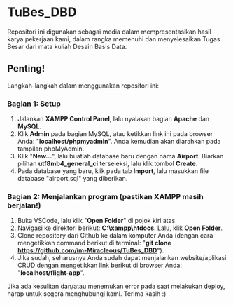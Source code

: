 # TuBes_DBD
Repositori ini digunakan sebagai media dalam mempresentasikan hasil karya pekerjaan kami, dalam rangka memenuhi dan menyelesaikan Tugas Besar dari mata kuliah Desain Basis Data.

## Penting!
Langkah-langkah dalam menggunakan repositori ini:

### Bagian 1: Setup
1. Jalankan **XAMPP Control Panel**, lalu nyalakan bagian **Apache** dan **MySQL**.
2. Klik **Admin** pada bagian MySQL, atau ketikkan link ini pada browser Anda: "**localhost/phpmyadmin**". Anda kemudian akan diarahkan pada tampilan phpMyAdmin.
3. Klik "**New...**", lalu buatlah database baru dengan nama **Airport**. Biarkan pilihan **utf8mb4_general_ci** terseleksi, lalu klik tombol **Create**.
4. Pada database yang baru, klik pada tab **Import**, lalu masukkan file database "airport.sql" yang diberikan.

### Bagian 2: Menjalankan program (pastikan XAMPP masih berjalan!)
1. Buka VSCode, lalu klik "**Open Folder**" di pojok kiri atas.
2. Navigasi ke direktori berikut: **C:\xampp\htdocs**. Lalu, klik **Open Folder**.
3. Clone repository dari Github ke dalam komputer Anda (dengan cara mengetikkan command berikut di terminal: "**git clone https://github.com/im-Miracleous/TuBes_DBD**").
4. Jika sudah, seharusnya Anda sudah dapat menjalankan website/aplikasi CRUD dengan mengetikkan link berikut di browser Anda: "**localhost/flight-app**".


Jika ada kesulitan dan/atau menemukan error pada saat melakukan deploy, harap untuk segera menghubungi kami.
Terima kasih :)
